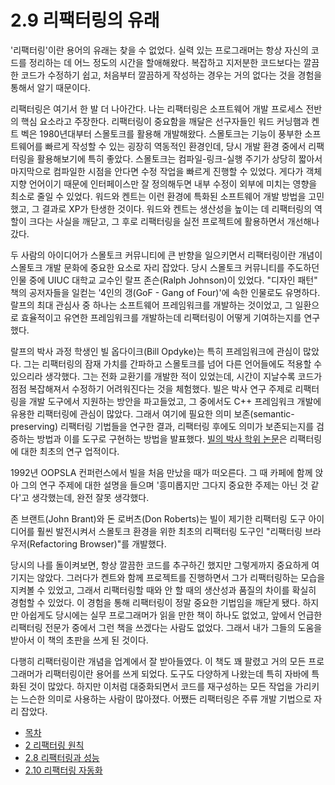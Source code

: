 # 2.9 리팩터링의 유래
'리팩터링'이란 용어의 유래는 찾을 수 없었다. 실력 있는 프로그래머는 항상 자신의 코드를 정리하는 데 어느 정도의 시간을 할애해왔다. 복잡하고 지저분한 코드보다는 깔끔한 코드가 수정하기 쉽고, 처음부터 깔끔하게 작성하는 경우는 거의 없다는 것을 경험을 통해서 알기 때문이다.

리팩터링은 여기서 한 발 더 나아간다. 나는 리팩터링은 소프트웨어 개발 프로세스 전반의 핵심 요소라고 주장한다. 리팩터링이 중요함을 깨달은 선구자들인 워드 커닝햄과 켄트 벡은 1980년대부터 스몰토크를 활용해 개발해왔다. 스몰토크는 기능이 풍부한 소프트웨어를 빠르게 작성할 수 있는 굉장히 역동적인 환경인데, 당시 개발 환경 중에서 리팩터링을 활용해보기에 특히 좋았다. 스몰토크는 컴파일-링크-실행 주기가 상당히 짧아서 마지막으로 컴파일한 시점을 안다면 수정 작업을 빠르게 진행할 수 있었다. 게다가 객체 지향 언어이기 때문에 인터페이스만 잘 정의해두면 내부 수정이 외부에 미치는 영향을 최소로 줄일 수 있었다. 워드와 켄트는 이런 환경에 특화된 소프트웨어 개발 방법을 고민했고, 그 결과로 XP가 탄생한 것이다. 워드와 켄트는 생산성을 높이는 데 리팩터링의 역할이 크다는 사실을 깨닫고, 그 후로 리팩터링을 실전 프로젝트에 활용하면서 개선해나갔다.

두 사람의 아이디어가 스몰토크 커뮤니티에 큰 반향을 일으키면서 리팩터링이란 개념이 스몰토크 개발 문화에 중요한 요소로 자리 잡았다. 당시 스몰토크 커뮤니티를 주도하던 인물 중에 UIUC 대학교 교수인 랄프 존슨(Ralph Johnson)이 있었다. "디자인 패턴" 책의 공저자들을 일컫는 '4인의 갱(GoF - Gang of Four)'에 속한 인물로도 유명하다. 랄프의 최대 관심사 중 하나는 소프트웨어 프레임워크를 개발하는 것이었고, 그 일환으로 효율적이고 유연한 프레임워크를 개발하는데 리팩터링이 어떻게 기여하는지를 연구했다.

랄프의 박사 과정 학생인 빌 옵다이크(Bill Opdyke)는 특히 프레임워크에 관심이 많았다. 그는 리팩터링의 잠재 가치를 간파하고 스몰토크를 넘어 다른 언어들에도 적용할 수 있으리라 생각했다. 그는 전화 교환기를 개발한 적이 있었는데, 시간이 지날수록 코드가 점점 복잡해져서 수정하기 어려워진다는 것을 체험했다. 빌은 박사 연구 주제로 리팩터링을 개발 도구에서 지원하는 방안을 파고들었고, 그 중에서도 C++ 프레임워크 개발에 유용한 리팩터링에 관심이 많았다. 그래서 여기에 필요한 의미 보존(semantic-preserving) 리팩터링 기법들을 연구한 결과, 리팩터링 후에도 의미가 보존되는지를 검증하는 방법과 이를 도구로 구현하는 방법을 발표했다. [빌의 박사 학위 논문](http://www.laputan.org/pub/papers/opdyke-thesis.pdf)은 리팩터링에 대한 최초의 연구 업적이다.

1992년 OOPSLA 컨퍼런스에서 빌을 처음 만났을 때가 떠오른다. 그 때 카페에 함께 앉아 그의 연구 주제에 대한 설명을 들으며 '흥미롭지만 그다지 중요한 주제는 아닌 것 같다'고 생각했는데, 완전 잘못 생각했다.

존 브랜트(John Brant)와 돈 로버츠(Don Roberts)는 빌이 제기한 리팩터링 도구 아이디어를 훨씬 발전시켜서 스몰토크 환경을 위한 최초의 리팩터링 도구인 "리팩터링 브라우저(Refactoring Browser)"를 개발했다.

당시의 나를 돌이켜보면, 항상 깔끔한 코드를 추구하긴 했지만 그렇게까지 중요하게 여기지는 않았다. 그러다가 켄트와 함께 프로젝트를 진행하면서 그가 리팩터링하는 모습을 지켜볼 수 있었고, 그래서 리팩터링할 때와 안 할 때의 생산성과 품질의 차이를 확실히 경험할 수 있었다. 이 경험을 통해 리팩터링이 정말 중요한 기법임을 깨닫게 됐다. 하지만 아쉽게도 당시에는 실무 프로그래머가 읽을 만한 책이 하나도 없었고, 앞에서 언급한 리팩터링 전문가 중에서 그런 책을 쓰겠다는 사람도 없었다. 그래서 내가 그들의 도움을 받아서 이 책의 초판을 쓰게 된 것이다.

다행히 리팩터링이란 개념을 업계에서 잘 받아들였다. 이 책도 꽤 팔렸고 거의 모든 프로그래머가 리팩터링이란 용어를 쓰게 되었다. 도구도 다양하게 나왔는데 특히 자바에 특화된 것이 많았다. 하지만 이처럼 대중화되면서 코드를 재구성하는 모든 작업을 가리키는 느슨한 의미로 사용하는 사람이 많아졌다. 어쨌든 리팩터링은 주류 개발 기법으로 자리 잡았다.

- [목차](https://github.com/wonder13662/refactoring-v2/blob/writing)
- [2 리팩터링 원칙](https://github.com/wonder13662/refactoring-v2/blob/writing/chapter02)
- [2.8 리팩터링과 성능](https://github.com/wonder13662/refactoring-v2/blob/writing/chapter02/2-8.md)
- [2.10 리팩터링 자동화](https://github.com/wonder13662/refactoring-v2/blob/writing/chapter02/2-10.md)